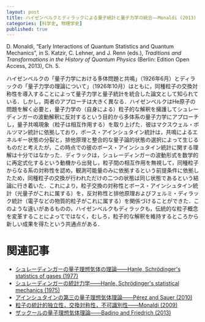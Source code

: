 ```yaml
---
layout: post
title: ハイゼンベルクとディラックによる量子統計と量子力学の統合——Monaldi (2013)
categories: [科学史, 物理学史]
published: true
---
```


D. Monaldi, “Early Interactions of Quantum Statistics and Quantum Mechanics”, in S. Katzir, C. Lehner, and J. Renn (eds.), _Traditions and Transformations in the History of Quantum Physics_ (Berlin: Edition Open Access, 2013), Ch. 5.

ハイゼンベルクの「量子力学における多体問題と共鳴」（1926年6月）とディラックの「量子力学の理論について」（1926年10月）はともに，同種粒子の交換対称性を導入することによって量子力学と量子統計を統合した論文として知られている．しかし，両者のアプローチは大きく異なる．ハイゼンベルクはHe原子の問題を解く必要と，量子力学の（自身による）粒子的な解釈を擁護してシュレーディンガーの波動解釈に反対するという目的から多体系の量子力学にアプローチし，量子共鳴現象（粒子は相互作用する）を取り上げた．彼はマクスウェル・ボルツマン統計に依拠しており，ボース・アインシュタイン統計は，共鳴によるエネルギー状態の分裂と，排他原理と整合的な量子論的状態の選択によって生じるものだと考えたが，この時点での彼のボース・アインシュタイン統計に関する理解は十分ではなかった．ディラックは，シュレーディンガーの波動形式を数学的に再定式化するという動機から出発し，粒子間の相互作用を無視して，同種粒子からなる系の対称性を認め，観測可能量のみに依拠するという前提条件に依拠したため，同種粒子の交換が行われただけの二つの状態は同じ状態であるという結論に行き着いた．これにより，粒子交換の対称性とボース・アインシュタイン統計（光量子がこれに属する）を，反対称性と排他原理およびフェルミ・ディラック統計（電子などの物質的粒子がこれに属する）を関係づけることができた．このような違いがあるものの，ハイゼンベルクもディラックも，伝統的な粒子概念を変革することによってではなく，むしろ，粒子的な解釈を維持するところから新しい成果を得たという共通点がある．

# 関連記事

* [シュレーディンガーの量子理想気体の理論——Hanle, Schrödinger's statistics of gases (1977)](http://hinaba.org/mikro-und-makro/2017/08/27/01.html)
* [シュレーディンガーの統計力学——Hanle, Schrödinger's statistical mechanics (1975)](http://hinaba.org/mikro-und-makro/2017/08/27/02.html)
* [アインシュタインの第三の量子理想気体理論——Pérez and Sauer (2010)](http://hinaba.org/mikro-und-makro/2017/08/28/02.html)
* [粒子の統計的独立性，交換対称性，不可識別性——Monaldi (2009)](http://hinaba.org/mikro-und-makro/2017/08/29/01.html)
* [ザックールの量子理想気体理論——Badino and Friedrich (2013)](http://hinaba.org/mikro-und-makro/2017/09/03/01.html)
